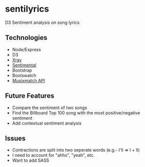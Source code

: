 # sentilyrics
D3 Sentiment analysis on song lyrics

## Technologies
- Node/Express
- D3
- [Xray](https://www.npmjs.com/package/x-ray)
- [Sentimental](https://github.com/thinkroth/Sentimental)
- Bootstrap
- Bootswatch
- [Musixmatch API](https://developer.musixmatch.com/)


## Future Features
- Compare the sentiment of two songs
- Find the Billboard Top 100 song with the most positive/negative sentiment
- Add contextual sentiment analysis

## Issues
- Contractions are split into two seperate words (e.g.- I'll => I + ll)
- I need to account for "ahhs", "yeah", etc.
- Want to add SASS
